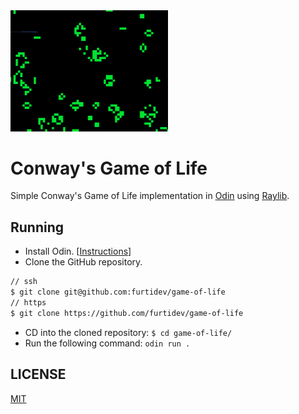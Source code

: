 <img src="./assets/showcase.gif" width=50% height=50%>

# Conway's Game of Life
Simple Conway's Game of Life implementation in [Odin](https://odin-lang.org) using [Raylib](https://raylib.com).

## Running
- Install Odin. [[Instructions](https://odin-lang.org/docs/install/)]
- Clone the GitHub repository.
```bash
// ssh
$ git clone git@github.com:furtidev/game-of-life
// https
$ git clone https://github.com/furtidev/game-of-life
```
- CD into the cloned repository: `$ cd game-of-life/`
- Run the following command: `odin run .`

## LICENSE
[MIT](./LICENSE)